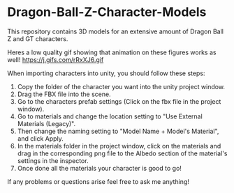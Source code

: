 # Dragon-Ball-Z-Character-Models
This repository contains 3D models for an extensive amount of Dragon Ball Z and GT characters.

Heres a low quality gif showing that animation on these figures works as well!
  https://j.gifs.com/rRxXJ6.gif

When importing characters into unity, you should follow these steps:
  1. Copy the folder of the character you want into the unity project window.
  2. Drag the FBX file into the scene.
  3. Go to the characters prefab settings (Click on the fbx file in the project window).
  4. Go to materials and change the location setting to "Use External Materials (Legacy)".
  5. Then change the naming setting to "Model Name + Model's Material", and click Apply.
  6. In the materials folder in the project window, click on the materials and drag in the corresponding png file to the Albedo section of the material's settings in the inspector.
  7. Once done all the materials your character is good to go!
 
If any problems or questions arise feel free to ask me anything!
